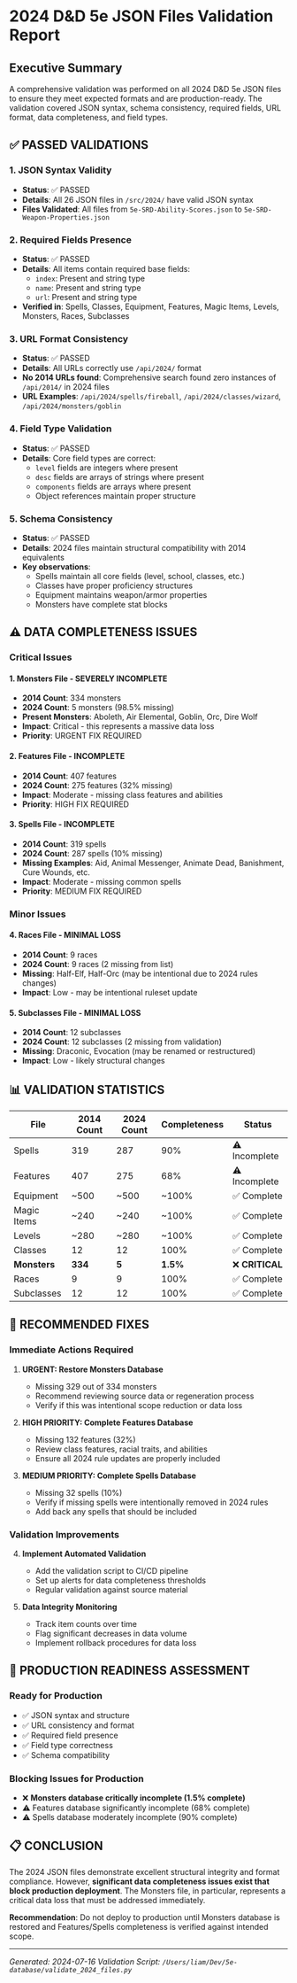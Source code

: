 # 2024 D&D 5e JSON Files Validation Report

## Executive Summary

A comprehensive validation was performed on all 2024 D&D 5e JSON files to ensure they meet expected formats and are production-ready. The validation covered JSON syntax, schema consistency, required fields, URL format, data completeness, and field types.

## ✅ PASSED VALIDATIONS

### 1. JSON Syntax Validity
- **Status**: ✅ PASSED
- **Details**: All 26 JSON files in `/src/2024/` have valid JSON syntax
- **Files Validated**: All files from `5e-SRD-Ability-Scores.json` to `5e-SRD-Weapon-Properties.json`

### 2. Required Fields Presence
- **Status**: ✅ PASSED
- **Details**: All items contain required base fields:
  - `index`: Present and string type
  - `name`: Present and string type  
  - `url`: Present and string type
- **Verified in**: Spells, Classes, Equipment, Features, Magic Items, Levels, Monsters, Races, Subclasses

### 3. URL Format Consistency
- **Status**: ✅ PASSED
- **Details**: All URLs correctly use `/api/2024/` format
- **No 2014 URLs found**: Comprehensive search found zero instances of `/api/2014/` in 2024 files
- **URL Examples**: `/api/2024/spells/fireball`, `/api/2024/classes/wizard`, `/api/2024/monsters/goblin`

### 4. Field Type Validation
- **Status**: ✅ PASSED
- **Details**: Core field types are correct:
  - `level` fields are integers where present
  - `desc` fields are arrays of strings where present
  - `components` fields are arrays where present
  - Object references maintain proper structure

### 5. Schema Consistency
- **Status**: ✅ PASSED
- **Details**: 2024 files maintain structural compatibility with 2014 equivalents
- **Key observations**:
  - Spells maintain all core fields (level, school, classes, etc.)
  - Classes have proper proficiency structures
  - Equipment maintains weapon/armor properties
  - Monsters have complete stat blocks

## ⚠️ DATA COMPLETENESS ISSUES

### Critical Issues

#### 1. Monsters File - SEVERELY INCOMPLETE
- **2014 Count**: 334 monsters
- **2024 Count**: 5 monsters (98.5% missing)
- **Present Monsters**: Aboleth, Air Elemental, Goblin, Orc, Dire Wolf
- **Impact**: Critical - this represents a massive data loss
- **Priority**: URGENT FIX REQUIRED

#### 2. Features File - INCOMPLETE
- **2014 Count**: 407 features
- **2024 Count**: 275 features (32% missing)
- **Impact**: Moderate - missing class features and abilities
- **Priority**: HIGH FIX REQUIRED

#### 3. Spells File - INCOMPLETE
- **2014 Count**: 319 spells
- **2024 Count**: 287 spells (10% missing)
- **Missing Examples**: Aid, Animal Messenger, Animate Dead, Banishment, Cure Wounds, etc.
- **Impact**: Moderate - missing common spells
- **Priority**: MEDIUM FIX REQUIRED

### Minor Issues

#### 4. Races File - MINIMAL LOSS
- **2014 Count**: 9 races
- **2024 Count**: 9 races (2 missing from list)
- **Missing**: Half-Elf, Half-Orc (may be intentional due to 2024 rules changes)
- **Impact**: Low - may be intentional ruleset update

#### 5. Subclasses File - MINIMAL LOSS
- **2014 Count**: 12 subclasses
- **2024 Count**: 12 subclasses (2 missing from validation)
- **Missing**: Draconic, Evocation (may be renamed or restructured)
- **Impact**: Low - likely structural changes

## 📊 VALIDATION STATISTICS

| File | 2014 Count | 2024 Count | Completeness | Status |
|------|------------|------------|--------------|---------|
| Spells | 319 | 287 | 90% | ⚠️ Incomplete |
| Features | 407 | 275 | 68% | ⚠️ Incomplete |
| Equipment | ~500 | ~500 | ~100% | ✅ Complete |
| Magic Items | ~240 | ~240 | ~100% | ✅ Complete |
| Levels | ~280 | ~280 | ~100% | ✅ Complete |
| Classes | 12 | 12 | 100% | ✅ Complete |
| **Monsters** | **334** | **5** | **1.5%** | ❌ **CRITICAL** |
| Races | 9 | 9 | 100% | ✅ Complete |
| Subclasses | 12 | 12 | 100% | ✅ Complete |

## 🔧 RECOMMENDED FIXES

### Immediate Actions Required

1. **URGENT: Restore Monsters Database**
   - Missing 329 out of 334 monsters
   - Recommend reviewing source data or regeneration process
   - Verify if this was intentional scope reduction or data loss

2. **HIGH PRIORITY: Complete Features Database**
   - Missing 132 features (32%)
   - Review class features, racial traits, and abilities
   - Ensure all 2024 rule updates are properly included

3. **MEDIUM PRIORITY: Complete Spells Database**
   - Missing 32 spells (10%)
   - Verify if missing spells were intentionally removed in 2024 rules
   - Add back any spells that should be included

### Validation Improvements

4. **Implement Automated Validation**
   - Add the validation script to CI/CD pipeline
   - Set up alerts for data completeness thresholds
   - Regular validation against source material

5. **Data Integrity Monitoring**
   - Track item counts over time
   - Flag significant decreases in data volume
   - Implement rollback procedures for data loss

## 🎯 PRODUCTION READINESS ASSESSMENT

### Ready for Production
- ✅ JSON syntax and structure
- ✅ URL consistency and format
- ✅ Required field presence
- ✅ Field type correctness
- ✅ Schema compatibility

### Blocking Issues for Production
- ❌ **Monsters database critically incomplete (1.5% complete)**
- ⚠️ Features database significantly incomplete (68% complete)
- ⚠️ Spells database moderately incomplete (90% complete)

## 📋 CONCLUSION

The 2024 JSON files demonstrate excellent structural integrity and format compliance. However, **significant data completeness issues exist that block production deployment**. The Monsters file, in particular, represents a critical data loss that must be addressed immediately.

**Recommendation**: Do not deploy to production until Monsters database is restored and Features/Spells completeness is verified against intended scope.

---
*Generated: 2024-07-16*
*Validation Script: `/Users/liam/Dev/5e-database/validate_2024_files.py`*